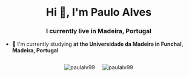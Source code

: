 <h1 align="center">Hi 👋, I'm Paulo Alves</h1>
<h3 align="center">I currently live in Madeira, Portugal</h3>

- 🔭 I'm currently studying **at the Universidade da Madeira in Funchal, Madeira, Portugal**

<p align="left">
</p>

<div align="center" style="display: flex; justify-content: center; gap: 20px;">
  <p><img src="https://github-readme-stats.vercel.app/api/top-langs?username=paulalv99&show_icons=true&locale=en&layout=compact&theme=dark" alt="paulalv99" /></p>
  <p><img src="https://github-readme-stats.vercel.app/api?username=paulalv99&show_icons=true&locale=en&theme=dark" alt="paulalv99" /></p>
</div>
